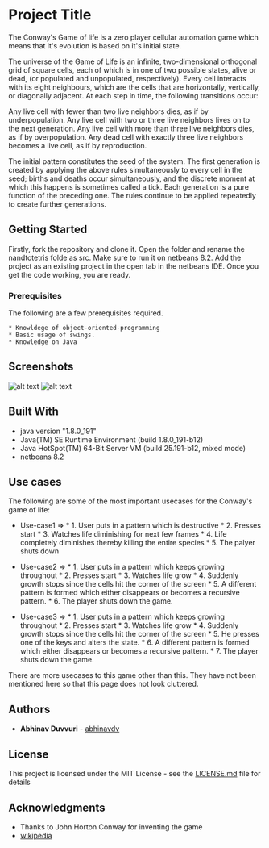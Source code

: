 # Project Title
The Conway's Game of life is a zero player cellular automation game which means that it's evolution is based on it's initial state. 

   The universe of the Game of Life is an infinite, two-dimensional orthogonal grid of square cells, each of which is in one of two possible states, alive or dead, (or populated and unpopulated, respectively). Every cell interacts with its eight neighbours, which are the cells that are horizontally, vertically, or diagonally adjacent. At each step in time, the following transitions occur:

   Any live cell with fewer than two live neighbors dies, as if by underpopulation.
   Any live cell with two or three live neighbors lives on to the next generation.
   Any live cell with more than three live neighbors dies, as if by overpopulation.
   Any dead cell with exactly three live neighbors becomes a live cell, as if by reproduction.

The initial pattern constitutes the seed of the system. The first generation is created by applying the above rules simultaneously to every cell in the seed; births and deaths occur simultaneously, and the discrete moment at which this happens is sometimes called a tick. Each generation is a pure function of the preceding one. The rules continue to be applied repeatedly to create further generations. 
## Getting Started

Firstly, fork the repository and clone it. Open the folder and rename the nandtotetris folde as src. Make sure to run it on netbeans 8.2. Add the project as an existing project in the open tab in the netbeans IDE.
Once you get the code working, you are ready.

### Prerequisites

The following are a few prerequisites required.

```
* Knowldege of object-oriented-programming
* Basic usage of swings.
* Knowledge on Java
```


## Screenshots

![alt text](https://github.com/abhinavdv/Conways-Game-of-life/blob/master/Screenshot%20from%202018-11-06%2022-55-57%20-%201.png "Logo Title Text 1")
![alt text](https://github.com/abhinavdv/Conways-Game-of-life/blob/master/Screenshot%20from%202018-11-06%2022-56-45.png "Logo Title Text 1")


## Built With

* java version "1.8.0_191"
* Java(TM) SE Runtime Environment (build 1.8.0_191-b12)
* Java HotSpot(TM) 64-Bit Server VM (build 25.191-b12, mixed mode)
* netbeans 8.2

## Use cases
The following are some of the most important usecases for the Conway's game of life:

* Use-case1 =>
             * 1. User puts in a pattern which is destructive
             * 2. Presses start 
             * 3. Watches life diminishing for next few frames
             * 4. Life completely diminishes thereby killing the entire species
             * 5. The palyer shuts down

* Use-case2 => 
             * 1. User puts in a pattern which keeps growing throughout
             * 2. Presses start
             * 3. Watches life grow
             * 4. Suddenly growth stops since the cells hit the corner of the screen
             * 5. A different pattern is formed which either disappears or becomes a recursive pattern.
             * 6. The player shuts down the game.

* Use-case3 => 
             * 1. User puts in a pattern which keeps growing throughout
             * 2. Presses start
             * 3. Watches life grow
             * 4. Suddenly growth stops since the cells hit the corner of the screen
             * 5. He presses one of the keys and alters the state.
             * 6. A different pattern is formed which either disappears or becomes a recursive pattern.
             * 7. The player shuts down the game.

There are more usecases to this game other than this. They have not been mentioned here so that this page does not look cluttered.




## Authors

* **Abhinav Duvvuri** -  [abhinavdv](https://github.com/abhinavdv)


## License

This project is licensed under the MIT License - see the [LICENSE.md](LICENSE.md) file for details

## Acknowledgments

* Thanks to John Horton Conway for inventing the game
* [wikipedia](https://en.wikipedia.org/wiki/Conway%27s_Game_of_Life)


